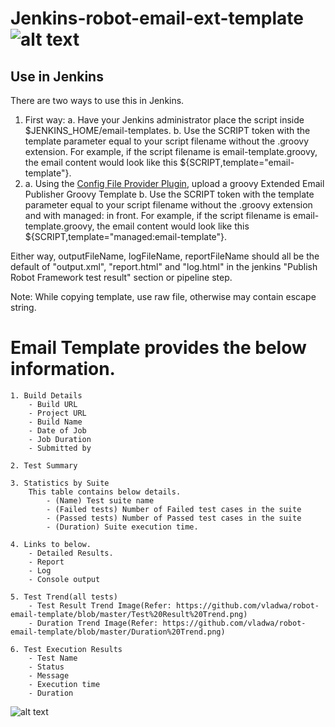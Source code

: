 
# Jenkins-robot-email-ext-template ![alt text](https://github.com/vladwa/robot-email-template/blob/master/Robot%20Framework%20icon.png)

## Use in Jenkins

There are two ways to use this in Jenkins.

1. First way:
    a. Have your Jenkins administrator place the script inside $JENKINS_HOME/email-templates.
    b. Use the SCRIPT token with the template parameter equal to your script filename without the .groovy extension. For example, if the script filename is email-template.groovy, the email content would look like this ${SCRIPT,template="email-template"}.
2. 
	a. Using the [Config File Provider Plugin](https://wiki.jenkins.io/display/JENKINS/Config+File+Provider+Plugin), upload a groovy Extended Email Publisher Groovy Template
    b. Use the SCRIPT token with the template parameter equal to your script filename without the .groovy extension and with managed: in front. For example, if the script filename is email-template.groovy, the email content would look like this ${SCRIPT,template="managed:email-template"}.
   
Either way, outputFileName, logFileName, reportFileName should all be the default of "output.xml", "report.html" and "log.html" in the jenkins "Publish Robot Framework test result" section or pipeline step. 

Note: While copying template, use raw file, otherwise may contain escape string.

# Email Template provides the below information.
	1. Build Details
		- Build URL
		- Project URL
		- Build Name
		- Date of Job
		- Job Duration
		- Submitted by 
		
	2. Test Summary
	
	3. Statistics by Suite
		This table contains below details.
			- (Name) Test suite name
			- (Failed tests) Number of Failed test cases in the suite
			- (Passed tests) Number of Passed test cases in the suite
			- (Duration) Suite execution time.
			
	4. Links to below.
		- Detailed Results.
		- Report
		- Log
		- Console output
		
	5. Test Trend(all tests)
		- Test Result Trend Image(Refer: https://github.com/vladwa/robot-email-template/blob/master/Test%20Result%20Trend.png)
		- Duration Trend Image(Refer: https://github.com/vladwa/robot-email-template/blob/master/Duration%20Trend.png)
	
	6. Test Execution Results
		- Test Name
		- Status
		- Message
		- Execution time
		- Duration

![alt text](https://img.shields.io/badge/Say%20Thanks-!-1EAEDB.svg)
